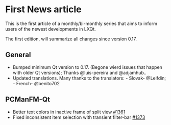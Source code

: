# First News article
This is the first article of a monthly/bi-monthly series that aims to inform users of the newest developments in LXQt.

The first edition, will summarize all changes since version 0.17.

## General

- Bumped minimum Qt version to 0.17. (Begone wierd issues that happen with older Qt versions); Thanks @luis-pereira and @adjamhub..
- Updated translations. Many thanks to the translators: - Slovak- @Leifdin; - French- @benito702

                                                        

## PCManFM-Qt
- Better text colors in inactive frame of split view [#1361](https://github.com/lxqt/pcmanfm-qt/pull/1361)
- Fixed inconsistent item selection with transient filter-bar [#1373](https://github.com/lxqt/pcmanfm-qt/pull/1373)

